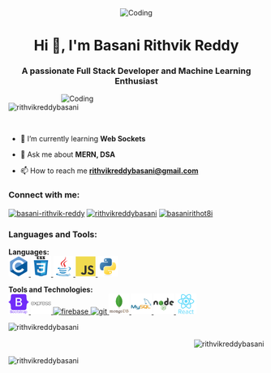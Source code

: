 <!-- Adjusted README File -->

<!-- Increased size of the first image -->
<p align="center">
  <img align="center" alt="Coding" width="800" src="https://www.defteam.com/wordpress/wp-content/themes/defteam/images/PDS/pythonFeature_img.gif">
</p>

<h1 align="center">Hi 👋, I'm Basani Rithvik Reddy</h1>
<h3 align="center">A passionate Full Stack Developer and Machine Learning Enthusiast</h3>

<img align="right" alt="Coding" width="400" src="https://camo.githubusercontent.com/19db51af5f90f1b152bc0b9078f5fe97053955be5074f03f17019c70345bdcdb/68747470733a2f2f6d69726f2e6d656469756d2e636f6d2f6d61782f313336302f302a37513379765349765f7430696f4a2d5a2e676966">

<p align="left"> <img src="https://komarev.com/ghpvc/?username=rithvikreddybasani&label=Profile%20views&color=0e75b6&style=flat" alt="rithvikreddybasani" /> </p>

<p align="left"> <a href="https://twitter.com/" target="blank"><img src="https://img.shields.io/twitter/follow/?logo=twitter&style=for-the-badge" alt="" /></a> </p>

- 🌱 I’m currently learning **Web Sockets**

- 💬 Ask me about **MERN, DSA**

- 📫 How to reach me **rithvikreddybasani@gmail.com**

<h3 align="left">Connect with me:</h3>
<p align="left">
  <a href="https://linkedin.com/in/basani-rithvik-reddy" target="blank"><img align="center" src="https://raw.githubusercontent.com/rahuldkjain/github-profile-readme-generator/master/src/images/icons/Social/linked-in-alt.svg" alt="basani-rithvik-reddy" height="30" width="40" /></a>
  <a href="https://www.leetcode.com/rithvikreddybasani" target="blank"><img align="center" src="https://raw.githubusercontent.com/rahuldkjain/github-profile-readme-generator/master/src/images/icons/Social/leet-code.svg" alt="rithvikreddybasani" height="30" width="40" /></a>
  <a href="https://auth.geeksforgeeks.org/user/basanirithot8i" target="blank"><img align="center" src="https://raw.githubusercontent.com/rahuldkjain/github-profile-readme-generator/master/src/images/icons/Social/geeks-for-geeks.svg" alt="basanirithot8i" height="30" width="40" /></a>
</p>

<h3 align="left">Languages and Tools:</h3>
<p align="left"> 
  <strong>Languages:</strong><br>
  <a href="https://www.cprogramming.com/" target="_blank" rel="noreferrer"> <img src="https://raw.githubusercontent.com/devicons/devicon/master/icons/c/c-original.svg" alt="c" width="40" height="40"/> </a> 
  <a href="https://www.w3schools.com/css/" target="_blank" rel="noreferrer"> <img src="https://raw.githubusercontent.com/devicons/devicon/master/icons/css3/css3-original-wordmark.svg" alt="css3" width="40" height="40"/> </a> 
  <a href="https://www.java.com" target="_blank" rel="noreferrer"> <img src="https://raw.githubusercontent.com/devicons/devicon/master/icons/java/java-original.svg" alt="java" width="40" height="40"/> </a> 
  <a href="https://developer.mozilla.org/en-US/docs/Web/JavaScript" target="_blank" rel="noreferrer"> <img src="https://raw.githubusercontent.com/devicons/devicon/master/icons/javascript/javascript-original.svg" alt="javascript" width="40" height="40"/> </a> 
  <a href="https://www.python.org" target="_blank" rel="noreferrer"> <img src="https://raw.githubusercontent.com/devicons/devicon/master/icons/python/python-original.svg" alt="python" width="40" height="40"/> </a>
  <!-- Add more languages as needed -->
</p>

<p align="left"> 
  <strong>Tools and Technologies:</strong><br>
  <a href="https://getbootstrap.com" target="_blank" rel="noreferrer"> <img src="https://raw.githubusercontent.com/devicons/devicon/master/icons/bootstrap/bootstrap-plain-wordmark.svg" alt="bootstrap" width="40" height="40"/> </a> 
  <a href="https://expressjs.com" target="_blank" rel="noreferrer"> <img src="https://raw.githubusercontent.com/devicons/devicon/master/icons/express/express-original-wordmark.svg" alt="express" width="40" height="40"/> </a> 
  <a href="https://firebase.google.com/" target="_blank" rel="noreferrer"> <img src="https://www.vectorlogo.zone/logos/firebase/firebase-icon.svg" alt="firebase" width="40" height="40"/> </a> 
  <a href="https://git-scm.com/" target="_blank" rel="noreferrer"> <img src="https://www.vectorlogo.zone/logos/git-scm/git-scm-icon.svg" alt="git" width="40" height="40"/> </a> 
  <a href="https://www.mongodb.com/" target="_blank" rel="noreferrer"> <img src="https://raw.githubusercontent.com/devicons/devicon/master/icons/mongodb/mongodb-original-wordmark.svg" alt="mongodb" width="40" height="40"/> </a> 
  <a href="https://www.mysql.com/" target="_blank" rel="noreferrer"> <img src="https://raw.githubusercontent.com/devicons/devicon/master/icons/mysql/mysql-original-wordmark.svg" alt="mysql" width="40" height="40"/> </a> 
  <a href="https://nodejs.org" target="_blank" rel="noreferrer"> <img src="https://raw.githubusercontent.com/devicons/devicon/master/icons/nodejs/nodejs-original-wordmark.svg" alt="nodejs" width="40" height="40"/> </a> 
  <a href="https://reactjs.org/" target="_blank" rel="noreferrer"> <img src="https://raw.githubusercontent.com/devicons/devicon/master/icons/react/react-original-wordmark.svg" alt="react" width="40" height="40"/> </a> 
  <!-- Add more tools and technologies as needed -->
</p>


<p align="left">
  <img align="left" src="https://github-readme-stats.vercel.app/api/top-langs?username=rithvikreddybasani&show_icons=true&locale=en&layout=compact" alt="rithvikreddybasani" />
</p>

<p>&nbsp;</p>

<p align="right">
  <img align="center" src="https://github-readme-stats.vercel.app/api?username=rithvikreddybasani&show_icons=true&locale=en" alt="rithvikreddybasani" />
</p>

<p align="left">
  <img align="center" src="https://github-readme-streak-stats.herokuapp.com/?user=rithvikreddybasani&" alt="rithvikreddybasani" />
</p>
